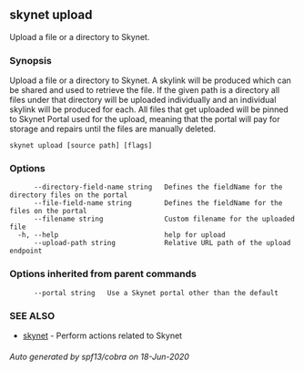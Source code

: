 ## skynet upload

Upload a file or a directory to Skynet.

### Synopsis

Upload a file or a directory to Skynet. A skylink will be produced
which can be shared and used to retrieve the file. If the given path is
a directory all files under that directory will be uploaded individually and
an individual skylink will be produced for each. All files that get uploaded
will be pinned to Skynet Portal used for the upload, meaning that the portal
will pay for storage and repairs until the files are manually deleted.

```
skynet upload [source path] [flags]
```

### Options

```
      --directory-field-name string   Defines the fieldName for the directory files on the portal
      --file-field-name string        Defines the fieldName for the files on the portal
      --filename string               Custom filename for the uploaded file
  -h, --help                          help for upload
      --upload-path string            Relative URL path of the upload endpoint
```

### Options inherited from parent commands

```
      --portal string   Use a Skynet portal other than the default
```

### SEE ALSO

* [skynet](skynet.md)	 - Perform actions related to Skynet

###### Auto generated by spf13/cobra on 18-Jun-2020
